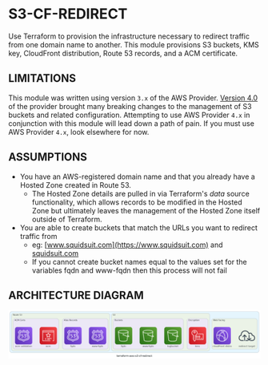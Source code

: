 # S3-CF-REDIRECT

Use Terraform to provision the infrastructure necessary to redirect traffic from one domain name to another. This module provisions S3 buckets, KMS key, CloudFront distribution, Route 53 records, and a ACM certificate.

## LIMITATIONS

This module was written using version `3.x` of the AWS Provider. [Version 4.0](https://github.com/hashicorp/terraform-provider-aws/releases/tag/v4.0.0) of the provider brought many breaking changes to the management of S3 buckets and related configuration. Attempting to use AWS Provider `4.x` in conjunction with this module will lead down a path of pain. If you must use AWS Provider `4.x`, look elsewhere for now. 

## ASSUMPTIONS

- You have an AWS-registered domain name and that you already have a Hosted Zone created in Route 53. 
  - The Hosted Zone details are pulled in via Terraform's *data* source functionality, which allows records to be modified in the Hosted Zone but ultimately leaves the management of the Hosted Zone itself outside of Terraform.
- You are able to create buckets that match the URLs you want to redirect traffic from
  - eg: [www.squidsuit.com](https://www.squidsuit.com) and [squidsuit.com](https://squidsuit.com.)
  - If you cannot create bucket names equal to the values set for the variables fqdn and www-fqdn then this process will not fail

## ARCHITECTURE DIAGRAM

![Diagram](https://github.com/squidsuit/terraform-aws-s3-cf-redirect/blob/main/terraform-aws-s3-cf-redirect-diagram.png?raw=true)
